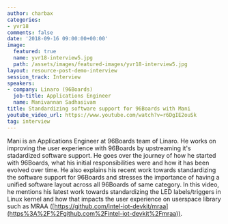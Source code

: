 ```yaml
---
author: charbax
categories:
- yvr18
comments: false
date: '2018-09-16 09:00:00+00:00'
image:
  featured: true
  name: yvr18-interview5.jpg
  path: /assets/images/featured-images/yvr18-interview5.jpg
layout: resource-post-demo-interview
session_track: Interview
speakers:
- company: Linaro (96Boards)
  job-title: Applications Engineer
  name: Manivannan Sadhasivam
title: Standardizing software support for 96Boards with Mani
youtube_video_url: https://www.youtube.com/watch?v=r6DgIE2ouSk
tag: interview
---
```

Mani is an Applications Engineer at 96Boards team of Linaro. He works on improving the user experience with 96Boards by upstreaming it's stadardized software support. He goes over the journey of how he started with 96Boards, what his initial responsibilities were and how it has been evolved over time. He also explains his recent work towards standardizing the software support for 96Boards and stresses the importance of having a unified software layout across all 96Boards of same category. In this video, he mentions his latest work towards standardizing the LED labels/triggers in Linux kernel and how that impacts the user experience on userspace library such as MRAA ([https://github.com/intel-iot-devkit/mraa](https%3A%2F%2Fgithub.com%2Fintel-iot-devkit%2Fmraa)).